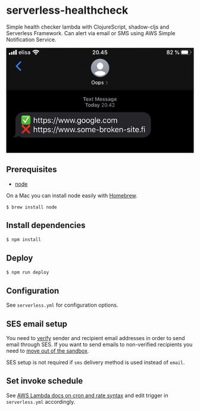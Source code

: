 # serverless-healthcheck

Simple health checker lambda with ClojureScript, shadow-cljs and Serverless Framework. Can alert via email or SMS using AWS Simple Notification Service.

![Screenshot of alert SMS message](img/screenshot.jpg)

## Prerequisites

* [node](https://nodejs.org/en/download/)

On a Mac you can install node easily with [Homebrew](https://brew.sh/).

``` shell
$ brew install node
```

## Install dependencies

```shell
$ npm install
```

## Deploy

```shell
$ npm run deploy
```

## Configuration

See `serverless.yml` for configuration options.

## SES email setup

You need to [verify](https://docs.aws.amazon.com/ses/latest/DeveloperGuide/verify-email-addresses-procedure.html) sender and recipient email addresses in order to send email through SES. If you want to send emails to non-verified recipients you need to [move out of the sandbox](https://docs.aws.amazon.com/ses/latest/DeveloperGuide/request-production-access.html).

SES setup is not required if `sms` delivery method is used instead of `email`.

## Set invoke schedule

See [AWS Lambda docs on cron and rate syntax](https://docs.aws.amazon.com/lambda/latest/dg/tutorial-scheduled-events-schedule-expressions.html) and edit trigger in `serverless.yml` accordingly.

